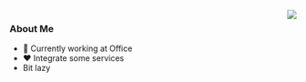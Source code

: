 <br>
<img align="right" src="https://github-readme-stats.vercel.app/api?username=Akhyar41&theme=algolia&hide_border=true&include_all_commits=true&count_private=true&show_icons=true">

### About Me
- 👜 Currently working at Office
- ❤️ Integrate some services
- Bit lazy
